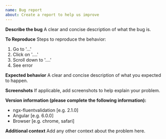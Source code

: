```yaml
---
name: Bug report
about: Create a report to help us improve
---
```


**Describe the bug**
A clear and concise description of what the bug is.

**To Reproduce**
Steps to reproduce the behavior:

1. Go to '...'
2. Click on '....'
3. Scroll down to '....'
4. See error

**Expected behavior**
A clear and concise description of what you expected to happen.

**Screenshots**
If applicable, add screenshots to help explain your problem.

**Version information (please complete the following information):**

- ngx-fluentvalidation [e.g. 2.1.0]
- Angular [e.g. 6.0.0]
- Browser [e.g. chrome, safari]

**Additional context**
Add any other context about the problem here.

